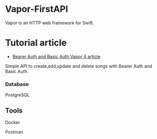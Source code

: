 # Vapor-FirstAPI
Vapor is an HTTP web framework for Swift.
# Tutorial article
- [Bearer Auth and Basic Auth Vapor 4 article](https://medium.com/@lulukalmisfer/bearer-auth-and-basic-auth-vapor-4-beb53db6b260) 

Simple API to create,add,update and delete songs with Bearer Auth and Basic Auth.

### Database

PostgreSQL

## Tools
Docker

Postman

